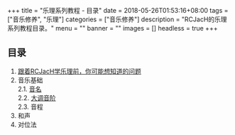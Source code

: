 +++
title = "乐理系列教程 - 目录"
date = 2018-05-26T01:53:16+08:00
tags = ["音乐修养", "乐理"]
categories = ["音乐修养"]
description = "RCJacH的乐理系列教程目录。"
menu = ""
banner = ""
images = []
headless = true
+++

## 目录

1. [跟着RCJacH学乐理前，你可能想知道的问题](../qa)  
2. 音乐基础  
2.1. [音名](../pitch-name)  
2.2. [大调音阶](../the-major-scale)  
2.3. 音程  
3. 和声  
4. 对位法

